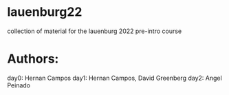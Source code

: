 # lauenburg22
collection of material for the lauenburg 2022 pre-intro course

# Authors:
day0: Hernan Campos
day1: Hernan Campos, David Greenberg
day2: Angel Peinado
